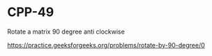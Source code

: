 # CPP-49
Rotate a matrix 90 degree anti clockwise














https://practice.geeksforgeeks.org/problems/rotate-by-90-degree/0
